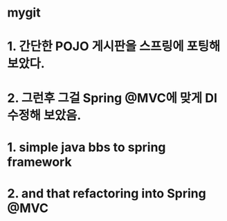 # mygit

# 1. 간단한 POJO 게시판을 스프링에 포팅해 보았다.
# 2. 그런후 그걸 Spring @MVC에 맞게 DI 수정해 보았음.

# 1. simple java bbs to spring framework
# 2. and that refactoring into Spring @MVC 

